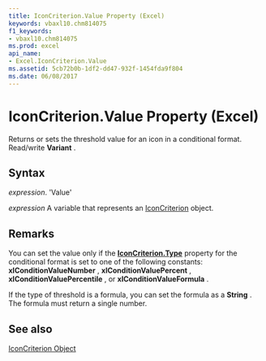 ```yaml
---
title: IconCriterion.Value Property (Excel)
keywords: vbaxl10.chm814075
f1_keywords:
- vbaxl10.chm814075
ms.prod: excel
api_name:
- Excel.IconCriterion.Value
ms.assetid: 5cb72b0b-1df2-dd47-932f-1454fda9f804
ms.date: 06/08/2017
---
```



# IconCriterion.Value Property (Excel)

Returns or sets the threshold value for an icon in a conditional format. Read/write  **Variant** .


## Syntax

 _expression_. 'Value'

 _expression_ A variable that represents an [IconCriterion](./Excel.IconCriterion.md) object.


## Remarks

You can set the value only if the  **[IconCriterion.Type](Excel.IconCriterion.Type.md)** property for the conditional format is set to one of the following constants: **xlConditionValueNumber** , **xlConditionValuePercent** , **xlConditionValuePercentile** , or **xlConditionValueFormula** .

If the type of threshold is a formula, you can set the formula as a  **String** . The formula must return a single number.


## See also


[IconCriterion Object](Excel.IconCriterion.md)

